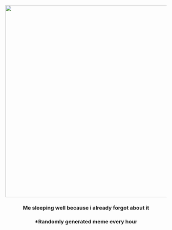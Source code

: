<p align="center">
        <img src="https://i.redd.it/5g54nk19zkq91.jpg" width="600" height="600">
        </p>
        <h3 align="center">Me sleeping well because i already forgot about it</h3>
        <h3 align="center">*Randomly generated meme every hour</h3>
    